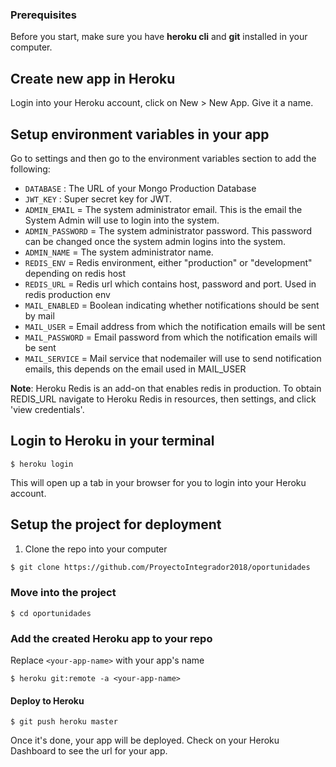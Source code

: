 ### Prerequisites

Before you start, make sure you have **heroku cli** and **git** installed in your computer.

## Create new app in Heroku

Login into your Heroku account, click on New > New App. Give it a name.

## Setup environment variables in your app

Go to settings and then go to the environment variables section to add the following:

* `DATABASE` : The URL of your Mongo Production Database
* `JWT_KEY` : Super secret key for JWT.
* `ADMIN_EMAIL` = The system administrator email. This is the email the System Admin will use to login into the system.
* `ADMIN_PASSWORD` = The system administrator password. This password can be changed once the system admin logins into the system.
* `ADMIN_NAME` = The system administrator name.
* `REDIS_ENV` = Redis environment, either "production" or "development" depending on redis host
* `REDIS_URL` = Redis url which contains host, password and port. Used in redis production env
* `MAIL_ENABLED` = Boolean indicating whether notifications should be sent by mail
* `MAIL_USER` = Email address from which the notification emails will be sent
* `MAIL_PASSWORD` = Email password from which the notification emails will be sent
* `MAIL_SERVICE` = Mail service that nodemailer will use to send notification emails, this depends on the email used in MAIL_USER

**Note**: Heroku Redis is an add-on that enables redis in production. To obtain REDIS_URL navigate to Heroku Redis in resources, then settings, and click 'view credentials'.

## Login to Heroku in your terminal

```
$ heroku login
```
This will open up a tab in your browser for you to login into your Heroku account. 


## Setup the project for deployment

1. Clone the repo into your computer

```bash
$ git clone https://github.com/ProyectoIntegrador2018/oportunidades
```

### Move into the project
```
$ cd oportunidades
```

### Add the created Heroku app to your repo
Replace `<your-app-name>` with your app's name
```
$ heroku git:remote -a <your-app-name> 
```

#### Deploy to Heroku

```
$ git push heroku master
```

Once it's done, your app will be deployed. Check on your Heroku Dashboard to see the url for your app.
